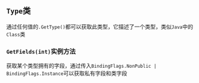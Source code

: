 
<p id="cHukJVahVLLMaJbAmzAHB">



</p>

<p id="mxbvcxPgif1BEGgWjvJFSC">

## `Type`类

</p>

<p id="asQAZq2qRdRRUNViZS6Ekb">

通过任何值的`.GetType()`都可以获取此类型，它描述了一个类型，类似`Java`中的`Class`类

</p>

<p id="hoDUJ1sPkA5RRJxTMrnDUi">

### `GetFields(int)`实例方法

</p>

<p id="oNBvRhChYR4D82AFSuREmp">

获取某个类型拥有的字段，通过传入`BindingFlags.NonPublic | BindingFlags.Instance`可以获取私有字段和类字段

</p>

<p id="pWQsyyERrYM3j5kmLEm9XA">



</p>
